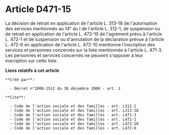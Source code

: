 # Article D471-15

La décision de retrait en application de l'article L. 313-18 de l'autorisation des services mentionnés au 14° du I de
l'article L. 312-1, de suspension ou de retrait en application de l'article L. 472-10 de l'agrément prévu à l'article L.
472-1 et de suspension ou d'annulation de la déclaration prévue à l'article L. 472-6 en application de l'article L. 472-10
mentionne l'inscription des services et personnes concernés sur la liste mentionnée à l'article L. 471-3. Les personnes et
services concernés ne peuvent s'opposer à leur inscription sur cette liste.

**Liens relatifs à cet article**

	**Créé par**:

	  - Décret n°2008-1512 du 30 décembre 2008 - art. 1

	**Cite**:

	  - Code de l'action sociale et des familles - art. L312-1
	  - Code de l'action sociale et des familles - art. L313-18
	  - Code de l'action sociale et des familles - art. L471-3
	  - Code de l'action sociale et des familles - art. L472-1
	  - Code de l'action sociale et des familles - art. L472-10
	  - Code de l'action sociale et des familles - art. L472-6

